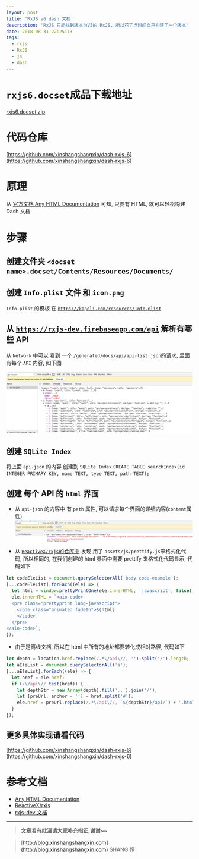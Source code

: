 ```yaml
---
layout: post
title: 'RxJS v6 dash 文档'
description: 'RxJS 只能找到版本为V5的 RxJS, 所以花了点时间自己构建了一个版本'
date: 2018-08-31 22:25:13
tags:
  - rxjs
  - RxJS
  - js
  - dash
---
```


# `rxjs6.docset`成品下载地址

[rxjs6.docset.zip](https://github.com/xinshangshangxin/dash-rxjs-6/releases)

# 代码仓库

[https://github.com/xinshangshangxin/dash-rxjs-6](https://github.com/xinshangshangxin/dash-rxjs-6)

# 原理

从 [官方文档 Any HTML Documentation](https://kapeli.com/docsets#dashDocset) 可知, 只要有 HTML, 就可以轻松构建 Dash 文档

# 步骤

## 创建文件夹 `<docset name>.docset/Contents/Resources/Documents/`

## 创建 `Info.plist` 文件 和 `icon.png`

`Info.plist` 的模板 在 [`https://kapeli.com/resources/Info.plist`](https://kapeli.com/resources/Info.plist)

## 从 [`https://rxjs-dev.firebaseapp.com/api`](https://rxjs-dev.firebaseapp.com/api) 解析有哪些 API

从 `Network` 中可以 看到 一个 `/generated/docs/api/api-list.json`的请求, 里面有每个 `API` 内容, 如下图

![api-json](/img/dash-rxjs-6/001.png)

## 创建 `SQLite Index`

将上面 `api-json` 的内容 创建到 `SQLite Index`
`CREATE TABLE searchIndex(id INTEGER PRIMARY KEY, name TEXT, type TEXT, path TEXT);`

## 创建 每个 API 的 `html` 界面

- 从 `api-json` 的内容中 有 `path` 属性, 可以请求每个界面的详细内容(`content`属性)
  ![api-json](/img/dash-rxjs-6/002.png)
- 从 [`ReactiveX/rxjs`的仓库中](https://github.com/ReactiveX/rxjs/blob/73bfa92499b9e6f7b07346f052b3eee5c1acd06d/docs_app/src/app/custom-elements/code/pretty-printer.service.ts) 发现 用了 `assets/js/prettify.js`来格式化代码, 所以相同的, 在我们创建的 html 界面中需要 prettify 来格式化代码显示, 代码如下

```js
let codeEleList = document.querySelectorAll('body code-example');
[...codeEleList].forEach((ele) => {
  let html = window.prettyPrintOne(ele.innerHTML, 'javascript', false);
  ele.innerHTML = `<aio-code>
  <pre class="prettyprint lang-javascript">
    <code class="animated fadeIn">${html}
    </code>
  </pre>
</aio-code>`;
});
```

- 由于是离线文档, 所以在 html 中所有的地址都要转化成相对路径, 代码如下

```js
let depth = location.href.replace(/.*\/api\//, '').split('/').length;
let aEleList = document.querySelectorAll('a');
[...aEleList].forEach((ele) => {
  let href = ele.href;
  if (/\/api\//.test(href)) {
    let depthStr = new Array(depth).fill('..').join('/');
    let [preUrl, anchor = ''] = href.split('#');
    ele.href = preUrl.replace(/.*\/api\//, `${depthStr}/api/`) + '.html' + '#' + anchor;
  }
});
```

## 更多具体实现请看代码

[https://github.com/xinshangshangxin/dash-rxjs-6](https://github.com/xinshangshangxin/dash-rxjs-6)

# 参考文档

- [Any HTML Documentation](https://kapeli.com/docsets#dashDocset)
- [ReactiveX/rxjs](https://github.com/ReactiveX/rxjs)
- [rxjs-dev 文档](https://rxjs-dev.firebaseapp.com/)
  <br>

---

> **文章若有纰漏请大家补充指正,谢谢~~**

> [http://blog.xinshangshangxin.com](http://blog.xinshangshangxin.com) SHANG 殇
